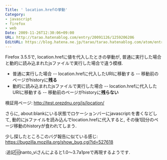```yaml
---
Title: ' location.hrefの挙動'
Category:
- javascript
- firefox
- web
Date: 2009-11-26T12:30:06+09:00
URL: http://tarao.hatenablog.com/entry/20091126/1259206206
EditURL: https://blog.hatena.ne.jp/tarao/tarao.hatenablog.com/atom/entry/6653586347149236379
---
```


Firefox 3.5.5で, location.hrefに値を代入したときの挙動が, 普通に実行した場合と動的に読み込まれたjsファイルで実行した場合で違う模様.

+ 普通に実行した場合
-- location.hrefに代入したURIに移動する
-- 移動前のページがhistoryに<b>残る</b>
+ 動的に読み込まれたjsファイルで実行した場合
-- location.hrefに代入したURIに移動する
-- 移動前のページがhistoryに<b>残らない</b>

検証用ページ: http://test.orezdnu.org/js/location/

さらに, about:blankにいる状態でロケーションバーにjavascript:を書くなどして, 動的にjsファイルを読み込んでlocation.hrefに代入すると, その後1回分のページ移動のhistoryが食われてしまう.

少し探したところこのバグ報告に似ている感じ: https://bugzilla.mozilla.org/show_bug.cgi?id=527618

:追記:id:nanto_viさんによると1.0〜3.7a1preで再現するようです.
